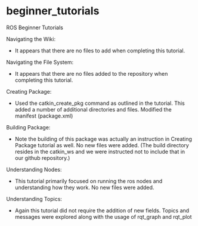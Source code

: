 # beginner_tutorials
ROS Beginner Tutorials

Navigating the Wiki:
- It appears that there are no files to add when completing this tutorial.

Navigating the File System:
- It appears that there are no files added to the repository when completing this tutorial.

Creating Package:
- Used the catkin_create_pkg command as outlined in the tutorial. This added a number of additional directories and files. Modified the manifest (package.xml)

Building Package:
- Note the building of this package was actually an instruction in Creating Package tutorial as well. No new files were added. (The build directory resides in the catkin_ws and we were instructed not to include that in our github repository.)

Understanding Nodes:
-  This tutorial primarily focused on running the ros nodes and understanding how they work. No new files were added.

Understanding Topics:
- Again this tutorial did not require the addition of new fields. Topics and messages were explored along with the usage of rqt_graph and rqt_plot


